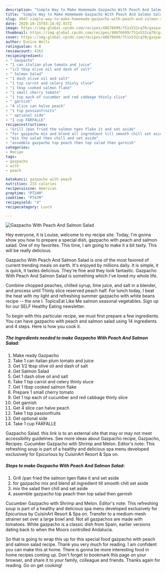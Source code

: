 ```yaml
---
description: "Simple Way to Make Homemade Gazpacho With Peach And Salmon Salad"
title: "Simple Way to Make Homemade Gazpacho With Peach And Salmon Salad"
slug: 4947-simple-way-to-make-homemade-gazpacho-with-peach-and-salmon-salad
date: 2020-10-15T03:18:02.037Z
image: https://img-global.cpcdn.com/recipes/48676699/751x532cq70/gazpacho-with-peach-and-salmon-salad-recipe-main-photo.jpg
thumbnail: https://img-global.cpcdn.com/recipes/48676699/751x532cq70/gazpacho-with-peach-and-salmon-salad-recipe-main-photo.jpg
cover: https://img-global.cpcdn.com/recipes/48676699/751x532cq70/gazpacho-with-peach-and-salmon-salad-recipe-main-photo.jpg
author: Eunice Wells
ratingvalue: 4.8
reviewcount: 4262
recipeingredient:
- " Gazpacho"
- "1 can italian plum tomato and juice"
- "1/2 tbsp olive oil and dash of salt"
- " Salmon Salad"
- "1 dash olive oil and salt"
- "1 tsp carrot and celery thinly sluce"
- "1 tbsp cooked salmon flake"
- "1 small cherry tomato"
- "1 tsp each of cucumber and red cabbage thinly slice"
- " garnish"
- "4 slice can halve peach"
- "1 tsp passionfruits"
- " optional side"
- "1 cup FARFALLE"
recipeinstructions:
- "Grill /pan fried the salmon tgen flake it and set aside"
- "for gazpacho mix and blend all ingredient till smooth chill set aside"
- "mix the salad then chill and set aside"
- "assemble gazpacho top peach then top salad then garnish"
categories:
- Recipe
tags:
- gazpacho
- with
- peach

katakunci: gazpacho with peach 
nutrition: 233 calories
recipecuisine: American
preptime: "PT24M"
cooktime: "PT47M"
recipeyield: "4"
recipecategory: Lunch

---
```



![Gazpacho With Peach And Salmon Salad](https://img-global.cpcdn.com/recipes/48676699/751x532cq70/gazpacho-with-peach-and-salmon-salad-recipe-main-photo.jpg)

Hey everyone, it is Louise, welcome to my recipe site. Today, I'm gonna show you how to prepare a special dish, gazpacho with peach and salmon salad. One of my favorites. This time, I am going to make it a bit tasty. This will be really delicious.

Gazpacho With Peach And Salmon Salad is one of the most favored of current trending meals on earth. It's enjoyed by millions daily. It is simple, it is quick, it tastes delicious. They're fine and they look fantastic. Gazpacho With Peach And Salmon Salad is something which I've loved my whole life.

Combine chopped peaches, chilled syrup, lime juice, and salt in a blender, and process until Thinly slice reserved peach half. For lunch today, I beat the heat with my light and refreshing summer gazpacho with white beans recipe -- the one I. TopicsEat Like Me salmon seasonal vegetables. Sign up for our SELF Healthy Eating newsletter.


To begin with this particular recipe, we must first prepare a few ingredients. You can have gazpacho with peach and salmon salad using 14 ingredients and 4 steps. Here is how you cook it.

<!--inarticleads1-->

##### The ingredients needed to make Gazpacho With Peach And Salmon Salad:

1. Make ready  Gazpacho
1. Take 1 can italian plum tomato and juice
1. Get 1/2 tbsp olive oil and dash of salt
1. Get  Salmon Salad
1. Get 1 dash olive oil and salt
1. Take 1 tsp carrot and celery thinly sluce
1. Get 1 tbsp cooked salmon flake
1. Prepare 1 small cherry tomato
1. Get 1 tsp each of cucumber and red cabbage thinly slice
1. Get  garnish
1. Get 4 slice can halve peach
1. Take 1 tsp passionfruits
1. Get  optional side
1. Take 1 cup FARFALLE


Gazpacho Salad. this link is to an external site that may or may not meet accessibility guidelines. See more ideas about Gazpacho recipe, Gazpacho, Recipes. Cucumber Gazpacho with Shrimp and Melon. Editor&#39;s note: This refreshing soup is part of a healthy and delicious spa menu developed exclusively for Epicurious by CuisinArt Resort &amp; Spa on. 

<!--inarticleads2-->

##### Steps to make Gazpacho With Peach And Salmon Salad:

1. Grill /pan fried the salmon tgen flake it and set aside
1. for gazpacho mix and blend all ingredient till smooth chill set aside
1. mix the salad then chill and set aside
1. assemble gazpacho top peach then top salad then garnish


Cucumber Gazpacho with Shrimp and Melon. Editor&#39;s note: This refreshing soup is part of a healthy and delicious spa menu developed exclusively for Epicurious by CuisinArt Resort &amp; Spa on. Transfer to a medium-mesh strainer set over a large bowl and. Not all gazpachos are made with tomatoes. White gazpacho is a classic dish from Spain, earlier versions dating back to when the Moors controlled Andalucia. 

So that is going to wrap this up for this special food gazpacho with peach and salmon salad recipe. Thank you very much for reading. I am confident you can make this at home. There is gonna be more interesting food in home recipes coming up. Don't forget to bookmark this page on your browser, and share it to your family, colleague and friends. Thanks again for reading. Go on get cooking!
